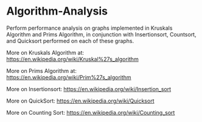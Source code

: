 # Algorithm-Analysis
Perform performance analysis on graphs implemented in Kruskals Algorithm and Prims Algorithm, in conjunction with Insertionsort,
Countsort, and Quicksort performed on each of these graphs.

More on Kruskals Algorithm at: https://en.wikipedia.org/wiki/Kruskal%27s_algorithm

More on Prims Algorithm at: https://en.wikipedia.org/wiki/Prim%27s_algorithm

More on Insertionsort: https://en.wikipedia.org/wiki/Insertion_sort

More on QuickSort: https://en.wikipedia.org/wiki/Quicksort

More on Counting Sort: https://en.wikipedia.org/wiki/Counting_sort

